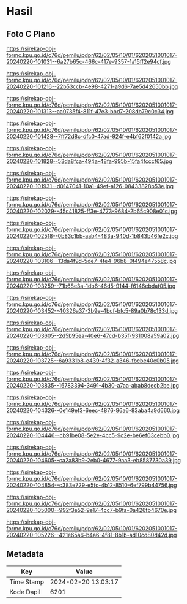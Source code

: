 # Hasil

## Foto C Plano

https://sirekap-obj-formc.kpu.go.id/c76d/pemilu/pdpr/62/02/05/10/01/6202051001017-20240220-101031--6a27b65c-466c-417e-9357-1a15ff2e94cf.jpg

https://sirekap-obj-formc.kpu.go.id/c76d/pemilu/pdpr/62/02/05/10/01/6202051001017-20240220-101216--22b53ccb-4e98-4271-a9d6-7ae5d42650bb.jpg

https://sirekap-obj-formc.kpu.go.id/c76d/pemilu/pdpr/62/02/05/10/01/6202051001017-20240220-101313--aa0735f4-811f-47e3-bbd7-208db79c0c34.jpg

https://sirekap-obj-formc.kpu.go.id/c76d/pemilu/pdpr/62/02/05/10/01/6202051001017-20240220-101428--7ff72d8c-dfc0-47ad-924f-e4bf62f0142a.jpg

https://sirekap-obj-formc.kpu.go.id/c76d/pemilu/pdpr/62/02/05/10/01/6202051001017-20240220-101828--53da8fca-494a-48fa-995b-15fa4fcccf65.jpg

https://sirekap-obj-formc.kpu.go.id/c76d/pemilu/pdpr/62/02/05/10/01/6202051001017-20240220-101931--d0147041-10a1-49ef-a126-08433828b53e.jpg

https://sirekap-obj-formc.kpu.go.id/c76d/pemilu/pdpr/62/02/05/10/01/6202051001017-20240220-102029--45c41825-ff3e-4773-9684-2b65c908e01c.jpg

https://sirekap-obj-formc.kpu.go.id/c76d/pemilu/pdpr/62/02/05/10/01/6202051001017-20240220-102518--0b83c1bb-aab4-483a-940d-1b843b46fe2c.jpg

https://sirekap-obj-formc.kpu.go.id/c76d/pemilu/pdpr/62/02/05/10/01/6202051001017-20240220-103106--13da4f9d-5de7-4fe4-96b8-0f494e47558c.jpg

https://sirekap-obj-formc.kpu.go.id/c76d/pemilu/pdpr/62/02/05/10/01/6202051001017-20240220-103259--71b68e3a-1db6-46d5-9144-f6146ebdaf05.jpg

https://sirekap-obj-formc.kpu.go.id/c76d/pemilu/pdpr/62/02/05/10/01/6202051001017-20240220-103452--40326a37-3b9e-4bcf-bfc5-89a0b78c133d.jpg

https://sirekap-obj-formc.kpu.go.id/c76d/pemilu/pdpr/62/02/05/10/01/6202051001017-20240220-103605--2d5b95ea-40e6-47cd-b35f-931008a59a02.jpg

https://sirekap-obj-formc.kpu.go.id/c76d/pemilu/pdpr/62/02/05/10/01/6202051001017-20240220-103725--6a9331b8-e439-4f32-a346-fbcbe40e0b05.jpg

https://sirekap-obj-formc.kpu.go.id/c76d/pemilu/pdpr/62/02/05/10/01/6202051001017-20240220-103835--16783394-3491-4b30-a7aa-abab8decb2be.jpg

https://sirekap-obj-formc.kpu.go.id/c76d/pemilu/pdpr/62/02/05/10/01/6202051001017-20240220-104326--0e149ef3-6eec-4876-96a6-83aba4a9d660.jpg

https://sirekap-obj-formc.kpu.go.id/c76d/pemilu/pdpr/62/02/05/10/01/6202051001017-20240220-104446--cb91be08-5e2e-4cc5-9c2e-be6ef03cebb0.jpg

https://sirekap-obj-formc.kpu.go.id/c76d/pemilu/pdpr/62/02/05/10/01/6202051001017-20240220-104605--ca2a83b9-2eb0-4677-9aa3-eb8587730a39.jpg

https://sirekap-obj-formc.kpu.go.id/c76d/pemilu/pdpr/62/02/05/10/01/6202051001017-20240220-104854--c383e729-e5fc-4b12-8510-6ef799b44756.jpg

https://sirekap-obj-formc.kpu.go.id/c76d/pemilu/pdpr/62/02/05/10/01/6202051001017-20240220-105000--992f3e52-9e17-4cc7-b9fa-0a426fb4670e.jpg

https://sirekap-obj-formc.kpu.go.id/c76d/pemilu/pdpr/62/02/05/10/01/6202051001017-20240220-105226--421e65a6-b4a6-4f81-8b1b-ad10cd80d42d.jpg


## Metadata

| Key        | Value               |
| ---------- | ------------------- |
| Time Stamp | 2024-02-20 13:03:17 |
| Kode Dapil | 6201                |



